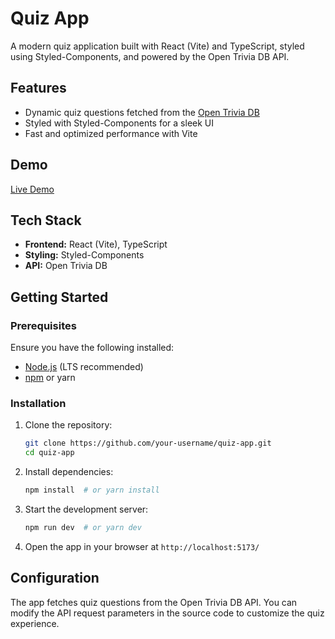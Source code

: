 # Quiz App

A modern quiz application built with React (Vite) and TypeScript, styled using Styled-Components, and powered by the Open Trivia DB API.

## Features
- Dynamic quiz questions fetched from the [Open Trivia DB](https://opentdb.com/)
- Styled with Styled-Components for a sleek UI
- Fast and optimized performance with Vite

## Demo

[Live Demo](https://guilhermesgsilva.github.io/quiz/)

## Tech Stack
- **Frontend:** React (Vite), TypeScript
- **Styling:** Styled-Components
- **API:** Open Trivia DB

## Getting Started

### Prerequisites
Ensure you have the following installed:
- [Node.js](https://nodejs.org/) (LTS recommended)
- [npm](https://www.npmjs.com/) or yarn

### Installation

1. Clone the repository:
   ```sh
   git clone https://github.com/your-username/quiz-app.git
   cd quiz-app
   ```

2. Install dependencies:
   ```sh
   npm install  # or yarn install
   ```

3. Start the development server:
   ```sh
   npm run dev  # or yarn dev
   ```

4. Open the app in your browser at `http://localhost:5173/`

## Configuration
The app fetches quiz questions from the Open Trivia DB API. You can modify the API request parameters in the source code to customize the quiz experience.

